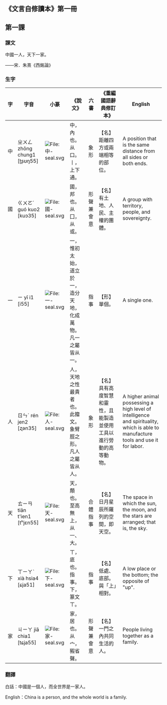 ## 《文言自修讀本》第一冊

## 第一課

### 課文

中國一人，天下一家。

——宋．朱熹《西銘論》

### 生字

| 字   | 字音                         | 小篆                                                         | 《說文》                                                     | 六書       | 《重編國語辭典修訂本》                                       | English                                                      |
| ---- | ---------------------------- | ------------------------------------------------------------ | ------------------------------------------------------------ | ---------- | ------------------------------------------------------------ | ------------------------------------------------------------ |
| 中   | ㄓㄨㄥ zhōng chung1 [ʈʂʊŋ55] | ![File:中-seal.svg](https://upload.wikimedia.org/wikipedia/commons/c/c9/%E4%B8%AD-seal.svg) | 中，內也。从口。丨，上下通。                                 | 象形       | 【名】距離四方或兩端相等的部位。                             | A position that is the same distance from all sides or both ends. |
| 國   | ㄍㄨㄛˊ guó kuo2 [kuɔ35]     | ![File:國-seal.svg](https://upload.wikimedia.org/wikipedia/commons/3/3c/%E5%9C%8B-seal.svg) | 國，邦也。从囗，从或。                                       | 形聲兼會意 | 【名】有土地、人民、主權的團體。                             | A group with territory, people, and sovereignty.             |
| 一   | ㄧ yī i1 [i55]               | ![File:一-seal.svg](https://upload.wikimedia.org/wikipedia/commons/e/e3/%E4%B8%80-seal.svg) | 一，惟初太始，道立於一，造分天地，化成萬物。凡一之屬皆从一。 | 指事       | 【形】單個。                                                 | A single one.                                                |
| 人   | ㄖㄣˊ rén jen2 [ʐən35]       | ![File:人-seal.svg](https://upload.wikimedia.org/wikipedia/commons/d/d3/%E4%BA%BA-seal.svg) | 人，天地之性最貴者也。此籀文。象臂脛之形。凡人之屬皆从人。   | 象形       | 【名】具有高度智慧和靈性，且能製造並使用工具以進行勞動的高等動物。 | A higher animal possessing a high level of intelligence and spirituality, which is able to manufacture tools and use it for labor. |
| 天   | ㄊㄧㄢ tiān t'ien1 [tʰjɛn55] | ![File:天-seal.svg](https://upload.wikimedia.org/wikipedia/commons/2/26/%E5%A4%A9-seal.svg) | 天，顛也。至高無上，从一、大。                               | 合體指事   | 【名】日月星辰所羅列的空間，即天空。                         | The space in which the sun, the moon, and the stars are arranged; that is, the sky. |
| 下   | ㄒㄧㄚˋ xià hsia4 [ɕja51]    | ![File:下-seal.svg](https://upload.wikimedia.org/wikipedia/commons/7/7c/%E4%B8%8B-seal.svg) | ㄒ，底也。指事。下，篆文ㄒ。                                 | 指事       | 【名】低處、底部。與「上」相對。                             | A low place or the bottom; the opposite of "up".             |
| 家   | ㄐㄧㄚ jiā chia1 [tɕja55]     | ![File:家-seal.svg](https://upload.wikimedia.org/wikipedia/commons/f/f6/%E5%AE%B6-seal.svg) | 家，居也。从宀，豭省聲。                                     | 形聲兼會意 | 【名】一門之內共同生活的人。                                 | People living together as a family.                          |

### 翻譯

白話：中國是一個人，而全世界是一家人。

English：China is a person, and the whole world is a family.
